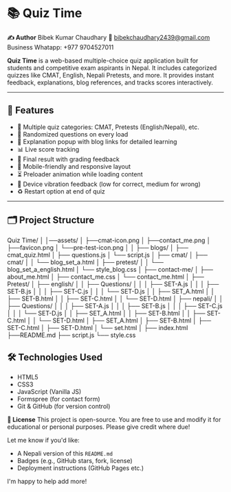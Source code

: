 # 📚 Quiz Time


**✍️ Author**
Bibek Kumar Chaudhary
📧 bibekchaudhary2439@gmail.com
Business Whatapp: +977 9704527011


**Quiz Time** is a web-based multiple-choice quiz application built for students and competitive exam aspirants in Nepal. It includes categorized quizzes like CMAT, English, Nepali Pretests, and more. It provides instant feedback, explanations, blog references, and tracks scores interactively.

---

## 🚀 Features

- 🎯 Multiple quiz categories: CMAT, Pretests (English/Nepali), etc.
- 🔄 Randomized questions on every load
- 🧠 Explanation popup with blog links for detailed learning
- 📊 Live score tracking
- 🎉 Final result with grading feedback
- 📱 Mobile-friendly and responsive layout
- ⏳ Preloader animation while loading content
- 📳 Device vibration feedback (low for correct, medium for wrong)
- ♻️ Restart option at end of quiz

---

## 🗂️ Project Structure

Quiz Time/
│
│──assets/
│ ├──cmat-icon.png
│ ├──contact_me.png
│ ├──favicon.png
│ └──pre-test-icon.png
│
│
├── blogs/
│ ├── cmat_quiz.html
│ ├── questions.js
│ └── script.js
│
├── cmat/
│ ├── cmat/
│ │  └── blog_set_a.html
│ ├── pretest/
│ │  └── blog_set_a_english.html
│ └── style_blog.css
│
├── contact-me/
│ ├── about_me.html
│ ├── contact_me.css
│ └── contact_me.html
│
├── Pretest/
│ ├── english/
│ │ ├── Questions/
│ │ │  ├── SET-A.js
│ │ │  ├── SET-B.js
│ │ │  ├── SET-C.js
│ │ │  └── SET-D.js
│ │ ├── SET_A.html
│ │ ├── SET-B.html
│ │ ├── SET-C.html
│ │ └── SET-D.html
│ ├── nepali/
│ │ ├── Questions/
│ │ │  ├── SET-A.js
│ │ │  ├── SET-B.js
│ │ │  ├── SET-C.js
│ │ │  └── SET-D.js
│ │ ├── SET_A.html
│ │ ├── SET-B.html
│ │ ├── SET-C.html
│ │ └── SET-D.html
│ ├── SET_A.html
│ ├── SET-B.html
│ ├── SET-C.html
│ ├── SET-D.html
│ └── set.html
│
├── index.html
├──README.md
├── script.js
└── style.css

## 🛠️ Technologies Used

- HTML5
- CSS3
- JavaScript (Vanilla JS)
- Formspree (for contact form)
- Git & GitHub (for version control)


**🪪 License**
This project is open-source. You are free to use and modify it for educational or personal purposes. Please give credit where due!

Let me know if you'd like:
- A Nepali version of this `README.md`
- Badges (e.g., GitHub stars, fork, license)
- Deployment instructions (GitHub Pages etc.)

I'm happy to help add more!